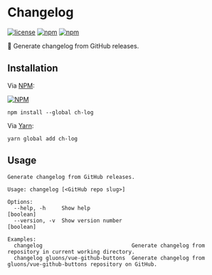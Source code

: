 # Changelog
[![license](https://img.shields.io/github/license/gluons/changelog.svg?style=flat-square)](./LICENSE)
[![npm](https://img.shields.io/npm/v/ch-log.svg?style=flat-square)](https://www.npmjs.com/package/ch-log)
[![npm](https://img.shields.io/npm/dt/ch-log.svg?style=flat-square)](https://www.npmjs.com/package/ch-log)

📝 Generate changelog from GitHub releases.

## Installation

Via [NPM](https://www.npmjs.com):

[![NPM](https://nodei.co/npm/ch-log.png?downloads=true&downloadRank=true&stars=true)](https://www.npmjs.com/package/ch-log)

```
npm install --global ch-log
```

Via [Yarn](https://yarnpkg.com):

```
yarn global add ch-log
```

## Usage

```
Generate changelog from GitHub releases.

Usage: changelog [<GitHub repo slug>]

Options:
  --help, -h     Show help                                             [boolean]
  --version, -v  Show version number                                   [boolean]

Examples:
  changelog                            Generate changelog from repository in current working directory.
  changelog gluons/vue-github-buttons  Generate changelog from gluons/vue-github-buttons repository on GitHub.
```
